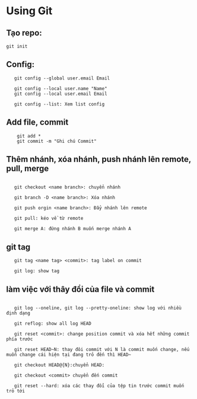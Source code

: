 # Using Git

##  Tạo repo:

 ```git init```
 
## Config:

```git config --global user.name "Name" 
   git config --global user.email Email
   
   git config --local user.name "Name"
   git config --local user.email Email
   
   git config --list: Xem list config
```

 

## Add file, commit

``` git add <tên-tập-tin> 
    git add *
    git commit -m "Ghi chú Commit"
```

## Thêm nhánh, xóa nhánh, push nhánh lên remote, pull, merge

```git checkout -b feature_x: thêm nhánh
  
   git checkout <name branch>: chuyển nhánh
   
   git branch -D <name branch>: Xóa nhánh
   
   git push orgin <name branch>: Đẩy nhánh lên remote
   
   git pull: kéo về từ remote
  
   git merge A: đứng nhánh B muốn merge nhánh A
```

## git tag

```
   git tag <name tag> <commit>: tag label on commit

   git log: show tag
```

## làm việc với thây đổi của file và commit

```git log: show all log commit

   git log --oneline, git log --pretty-oneline: show log với nhiều định dạng
   
   git reflog: show all log HEAD
   
   git reset <commit>: change position commit và xóa hết những commit phía trước
   
   git reset HEAD~N: thay đôi commit với N là commit muốn change, nếu muốn change cái hiện tại đang trỏ đến thì HEAD~
   
   git checkout HEAD@{N}:chuyển HEAD: 
   
   git checkout <commit> chuyển đến commit
   
   git reset --hard: xóa các thay đổi của tệp tin trước commit muốn trỏ tới
```
